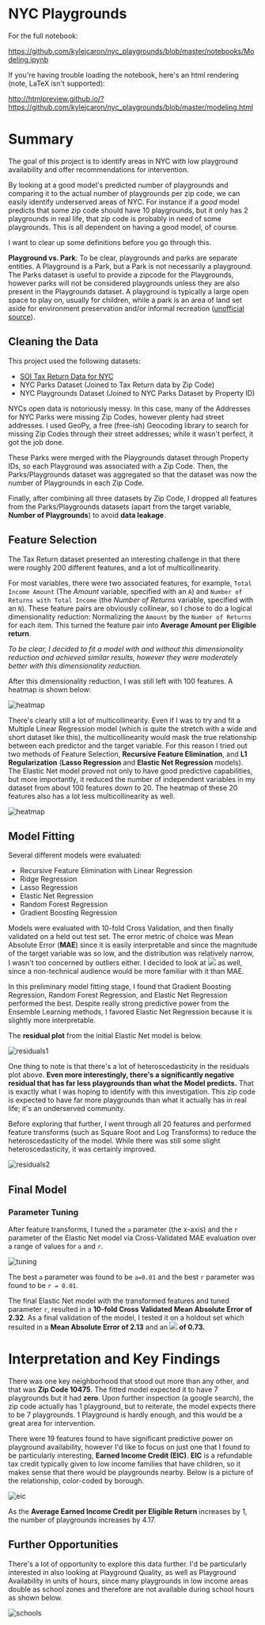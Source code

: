 # NYC Playgrounds

For the full notebook:

https://github.com/kylejcaron/nyc_playgrounds/blob/master/notebooks/Modeling.ipynb

If you're having trouble loading the notebook, here's an html rendering (note, LaTeX isn't supported): 

http://htmlpreview.github.io/?https://github.com/kylejcaron/nyc_playgrounds/blob/master/modeling.html

# Summary

The goal of this project is to identify areas in NYC with low playground availability and offer recommendations for intervention. 

By looking at a good model's predicted number of playgrounds and comparing it to the actual number of playgrounds per zip code, we can easily identify underserved areas of NYC. For instance if a *good* model predicts that some zip code should have 10 playgrounds, but it only has 2 playgrounds in real life, that zip code is probably in need of some playgrounds. This is all dependent on having a good model, of course.

I want to clear up some definitions before you go through this. 

__Playground vs. Park__: To be clear, playgrounds and parks are separate entities. A Playground is a Park, but a Park is not necessarily a playground. The Parks dataset is useful to provide a zipcode for the Playgrounds, however parks will not be considered playgrounds unless they are also present in the Playgrounds dataset. A playground is typically a large open space to play on, usually for children, while a park is an area of land set aside for environment preservation and/or informal recreation ([unofficial source](https://wikidiff.com/park/playground)).

## Cleaning the Data

This project used the following datasets:
  * [SOI Tax Return Data for NYC](https://www.irs.gov/pub/irs-soi/16zpdoc.doc)
  * NYC Parks Dataset (Joined to Tax Return data by Zip Code)
  * NYC Playgrounds Dataset (Joined to NYC Parks Dataset by Property ID)
  
NYCs open data is notoriously messy. In this case, many of the Addresses for NYC Parks were missing Zip Codes, however plenty had street addresses. I used GeoPy, a free (free-ish) Geocoding library to search for missing Zip Codes through their street addresses; while it wasn't perfect, it got the job done. 

These Parks were merged with the Playgrounds dataset through Property IDs, so each Playground was associated with a Zip Code. Then, the Parks/Playgrounds dataset was aggregated so that the dataset was now the number of Playgrounds in each Zip Code.

Finally, after combining all three datasets by Zip Code, I dropped all features from the Parks/Playgrounds datasets (apart from the target variable, __Number of Playgrounds__) to avoid __data leakage__.

## Feature Selection

The Tax Return dataset presented an interesting challenge in that there were roughly 200 different features, and a lot of multicollinearity. 

For most variables, there were two associated features, for example, `Total Income Amount` (The _Amount_ variable, specified with an `A`) and `Number of Returns with Total Income` (the _Number of Returns_ variable, specified with an `N`). These feature pairs are obviously collinear, so I chose to do a logical dimensionality reduction: Normalizing the `Amount` by the `Number of Returns` for each item. This turned the feature pair into __Average Amount per Eligible return__. 

*To be clear, I decided to fit a model with and without this dimensionality reduction and achieved similar results, however they were moderately better  with this dimensionality reduction.*

After this dimensionality reduction, I was still left with 100 features. A heatmap is shown below:

![heatmap](data/img/heatmap.png)

There's clearly still a lot of multicollinearity. Even if I was to try and fit a Multiple Linear Regression model (which is quite the stretch with a wide and short dataset like this), the multicollinearity would mask the true relationship between each predictor and the target variable. For this reason I tried out two methods of Feature Selection, __Recursive Feature Elimination__, and __L1 Regularization__ (__Lasso Regression__ and __Elastic Net Regression__ models). The Elastic Net model proved not only to have good predictive capabilities, but more importantly, it reduced the number of independent variables in my dataset from about 100 features down to 20. The heatmap of these 20 features also has a lot less multicollinearity as well. 

![heatmap](data/img/heatmap2.png)

## Model Fitting

Several different models were evaluated:
 - Recursive Feature Elimination with Linear Regression
 - Ridge Regression
 - Lasso Regression
 - Elastic Net Regression
 - Random Forest Regression
 - Gradient Boosting Regression
 
Models were evaluated with 10-fold Cross Validation, and then finally validated on a held out test set. The error metric of choice was Mean Absolute Error (__MAE__) since it is easily interpretable and since the magnitude of the target variable was so low, and the distribution was relatively narrow, I wasn't too concerned by outliers either. I decided to look at <img src="https://render.githubusercontent.com/render/math?math=R^{2}"> as well, since a non-technical audience would be more familiar with it than MAE.

In this preliminary model fitting stage, I found that Gradient Boosting Regression, Random Forest Regression, and Elastic Net Regression performed the best. Despite really strong predictive power from the Ensemble Learning methods, I favored Elastic Net Regression because it is slightly more interpretable. 

The __residual plot__ from the initial Elastic Net model is below. 

![residuals1](data/img/residuals1.png)

One thing to note is that there's a lot of heteroscedasticity in the residuals plot above. __Even more interestingly, there's a significantly negative residual that has far less playgrounds than what the Model predicts.__ That is exactly what I was hoping to identify with this investigation. This zip code is expected to have far more playgrounds than what it actually has in real life; it's an underserved community. 

Before exploring that further, I went through all 20 features and performed feature transforms (such as Square Root and Log Transforms) to reduce the heteroscedasticity of the model. While there was still some slight heteroscedasticity, it was certainly improved. 

![residuals2](data/img/residuals2.png)

## Final Model

### Parameter Tuning

After feature transforms, I tuned the `a` parameter (the x-axis) and the `r` parameter of the Elastic Net model via Cross-Validated MAE evaluation over a range of values for `a` and `r`. 

![tuning](data/img/tuning.png)

The best `a` parameter was found to be `a=0.01` and the best `r` parameter was found to be `r = 0.01`.

The final Elastic Net model with the transformed features and tuned parameter `r`, resulted in a __10-fold Cross Validated Mean Absolute Error of 2.32__. As a final validation of the model, I tested it on a holdout set which resulted in a __Mean Absolute Error of 2.13__ and an __<img src="https://render.githubusercontent.com/render/math?math=R^{2}"> of 0.73.__

# Interpretation and Key Findings

There was one key neighborhood that stood out more than any other, and that was __Zip Code 10475__. The fitted model expected it to have 7 playgrounds but it had __zero__. Upon further inspection (a google search), the zip code actually has 1 playground, but to reiterate, the model expects there to be 7 playgrounds. 1 Playground is hardly enough, and this would be a great area for intervention.

There were 19 features found to have significant predictive power on playground availability, however I'd like to focus on just one that I found to be particularly interesting, __Earned Income Credit (EIC)__. __EIC__ is a refundable tax credit typically given to low income families that have children, so it makes sense that there would be playgrounds nearby. Below is a picture of the relationship, color-coded by borough.

![eic](data/img/eic.png)

As the __Average Earned Income Credit per Eligible Return__ increases by 1, the number of playgrounds increases by 4.17.

## Further Opportunities

There's a lot of opportunity to explore this data further. I'd be particularly interested in also looking at Playground Quality, as well as Playground Availability in units of hours, since many playgrounds in low income areas double as school zones and therefore are not available during school hours as shown below.

![schools](data/img/schools.png)


